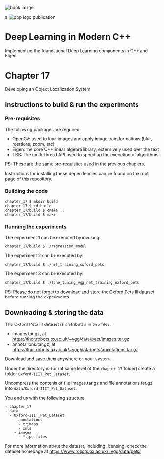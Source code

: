 ![book image](../media/book-image.png)

a ![pbp logo](../media/pbp.png) publication

# Deep Learning in Modern C++
Implementing the foundational Deep Learning components in C++ and Eigen

# Chapter 17
Developing an Object Localization System

## Instructions to build & run the experiments

### Pre-requisites

The following packages are required:

- OpenCV: used to load images and apply image transformations (blur, rotations, zoom, etc)
- Eigen: the core C++ linear algebra library, extensively used over the text
- TBB: The multi-thread API used to speed up the execution of algorithms

PS: These are the same pre-requisites used in the previous chapters.

Instructions for installing these dependencies can be found on the root page of this repository.

### Building the code

```
chapter_17 $ mkdir build
chapter_17 $ cd build
chapter_17/build $ cmake ..
chapter_17/build $ make
```

### Running the experiments

The experiment 1 can be executed by invoking:

```
chapter_17/build $ ./regression_model
```

The experiment 2 can be executed by:

```
chapter_17/build $ ./net_training_oxford_pets
```

The experiment 3 can be executed by:

```
chapter_17/build $ ./fine_tuning_vgg_net_training_oxford_pets
```
PS: Please do not forget to download and store the Oxford Pets III dataset before running the experiments

## Downloading & storing the data

The Oxford Pets III dataset is distributed in two files:

- images.tar.gz, at https://thor.robots.ox.ac.uk/~vgg/data/pets/images.tar.gz
- annotations.tar.gz, at https://thor.robots.ox.ac.uk/~vgg/data/pets/annotations.tar.gz

Download and save them anywhere on your system.

Under the directory `data/` (at same level of the `chapter_17` folder) create a folder `Oxford-IIIT_Pet_Dataset`.

Uncompress the contents of file images.tar.gz and file annotations.tar.gz into `data/Oxford-IIIT_Pet_Dataset`.

You end up with the following structure:

```
- chapter_17
- data
  - Oxford-IIIT_Pet_Dataset
    - annotations
      - trimaps
      - xmls
    - images
      - *.jpg files
```

For more information about the dataset, including licensing, check the dataset homepage at https://www.robots.ox.ac.uk/~vgg/data/pets/